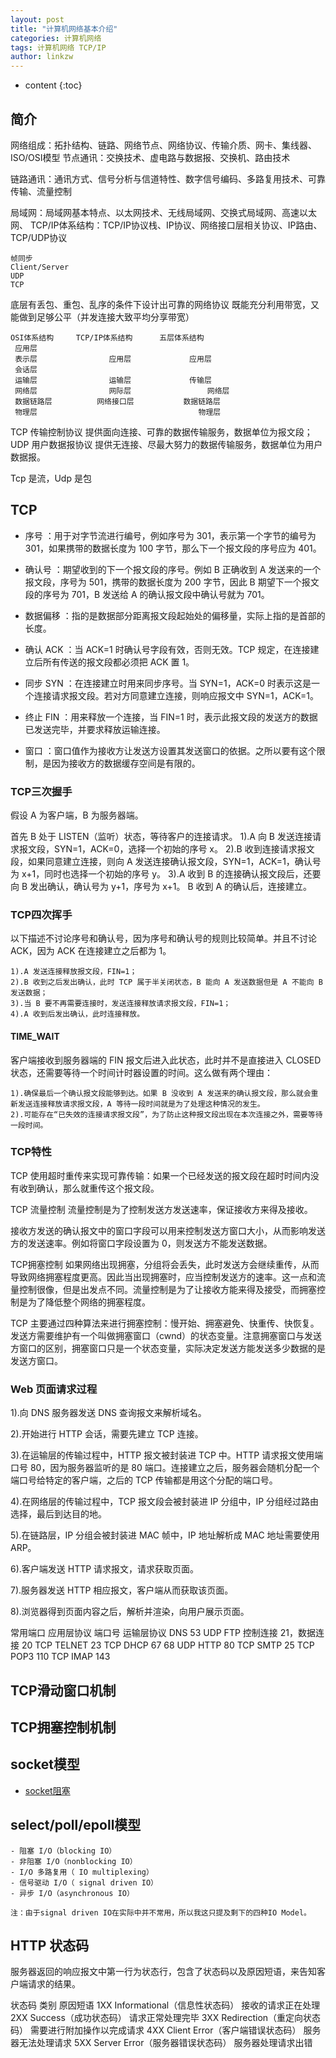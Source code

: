 ```yaml
---
layout: post
title: "计算机网络基本介绍"
categories: 计算机网络
tags: 计算机网络 TCP/IP
author: linkzw
---
```


* content
{:toc}



## 简介

网络组成：拓扑结构、链路、网络节点、网络协议、传输介质、网卡、集线器、ISO/OSI模型 节点通讯：交换技术、虚电路与数据报、交换机、路由技术 

链路通讯：通讯方式、信号分析与信道特性、数字信号编码、多路复用技术、可靠传输、流量控制 

局域网：局域网基本特点、以太网技术、无线局域网、交换式局域网、高速以太网、 TCP/IP体系结构：TCP/IP协议栈、IP协议、网络接口层相关协议、IP路由、TCP/UDP协议
	
	帧同步
	Client/Server
	UDP
	TCP

底层有丢包、重包、乱序的条件下设计出可靠的网络协议
既能充分利用带宽，又能做到足够公平（并发连接大致平均分享带宽）

	OSI体系结构 	TCP/IP体系结构		五层体系结构
	 应用层				
	 表示层				应用层				应用层
	 会话层
	 运输层				运输层				传输层
	 网络层				网际层 				网络层
	 数据链路层			网络接口层			数据链路层
	 物理层									物理层




TCP 传输控制协议 	提供面向连接、可靠的数据传输服务，数据单位为报文段；
UDP 用户数据报协议 	提供无连接、尽最大努力的数据传输服务，数据单位为用户数据报。

Tcp 是流，Udp 是包


## TCP

* 序号 ：用于对字节流进行编号，例如序号为 301，表示第一个字节的编号为 301，如果携带的数据长度为 100 字节，那么下一个报文段的序号应为 401。

* 确认号 ：期望收到的下一个报文段的序号。例如 B 正确收到 A 发送来的一个报文段，序号为 501，携带的数据长度为 200 字节，因此 B 期望下一个报文段的序号为 701，B 发送给 A 的确认报文段中确认号就为 701。

* 数据偏移 ：指的是数据部分距离报文段起始处的偏移量，实际上指的是首部的长度。

* 确认 ACK ：当 ACK=1 时确认号字段有效，否则无效。TCP 规定，在连接建立后所有传送的报文段都必须把 ACK 置 1。

* 同步 SYN ：在连接建立时用来同步序号。当 SYN=1，ACK=0 时表示这是一个连接请求报文段。若对方同意建立连接，则响应报文中 SYN=1，ACK=1。

* 终止 FIN ：用来释放一个连接，当 FIN=1 时，表示此报文段的发送方的数据已发送完毕，并要求释放运输连接。

* 窗口 ：窗口值作为接收方让发送方设置其发送窗口的依据。之所以要有这个限制，是因为接收方的数据缓存空间是有限的。


### TCP三次握手

假设 A 为客户端，B 为服务器端。

首先 B 处于 LISTEN（监听）状态，等待客户的连接请求。
	1).A 向 B 发送连接请求报文段，SYN=1，ACK=0，选择一个初始的序号 x。
	2).B 收到连接请求报文段，如果同意建立连接，则向 A 发送连接确认报文段，SYN=1，ACK=1，确认号为 x+1，同时也选择一个初始的序号 y。
	3).A 收到 B 的连接确认报文段后，还要向 B 发出确认，确认号为 y+1，序号为 x+1。
B 收到 A 的确认后，连接建立。


### TCP四次挥手

以下描述不讨论序号和确认号，因为序号和确认号的规则比较简单。并且不讨论 ACK，因为 ACK 在连接建立之后都为 1。

	1).A 发送连接释放报文段，FIN=1；
	2).B 收到之后发出确认，此时 TCP 属于半关闭状态，B 能向 A 发送数据但是 A 不能向 B 发送数据；
	3).当 B 要不再需要连接时，发送连接释放请求报文段，FIN=1；
	4).A 收到后发出确认，此时连接释放。

#### TIME_WAIT

客户端接收到服务器端的 FIN 报文后进入此状态，此时并不是直接进入 CLOSED 状态，还需要等待一个时间计时器设置的时间。这么做有两个理由：

	1).确保最后一个确认报文段能够到达。如果 B 没收到 A 发送来的确认报文段，那么就会重新发送连接释放请求报文段，A 等待一段时间就是为了处理这种情况的发生。
	2).可能存在“已失效的连接请求报文段”，为了防止这种报文段出现在本次连接之外，需要等待一段时间。

### TCP特性

TCP 使用超时重传来实现可靠传输：如果一个已经发送的报文段在超时时间内没有收到确认，那么就重传这个报文段。

TCP 流量控制
流量控制是为了控制发送方发送速率，保证接收方来得及接收。

接收方发送的确认报文中的窗口字段可以用来控制发送方窗口大小，从而影响发送方的发送速率。例如将窗口字段设置为 0，则发送方不能发送数据。

TCP拥塞控制
如果网络出现拥塞，分组将会丢失，此时发送方会继续重传，从而导致网络拥塞程度更高。因此当出现拥塞时，应当控制发送方的速率。这一点和流量控制很像，但是出发点不同。流量控制是为了让接收方能来得及接受，而拥塞控制是为了降低整个网络的拥塞程度。
 
TCP 主要通过四种算法来进行拥塞控制：慢开始、拥塞避免、快重传、快恢复。发送方需要维护有一个叫做拥塞窗口（cwnd）的状态变量。注意拥塞窗口与发送方窗口的区别，拥塞窗口只是一个状态变量，实际决定发送方能发送多少数据的是发送方窗口。



### Web 页面请求过程

1).向 DNS 服务器发送 DNS 查询报文来解析域名。

2).开始进行 HTTP 会话，需要先建立 TCP 连接。

3).在运输层的传输过程中，HTTP 报文被封装进 TCP 中。HTTP 请求报文使用端口号 80，因为服务器监听的是 80 端口。连接建立之后，服务器会随机分配一个端口号给特定的客户端，之后的 TCP 传输都是用这个分配的端口号。

4).在网络层的传输过程中，TCP 报文段会被封装进 IP 分组中，IP 分组经过路由选择，最后到达目的地。

5).在链路层，IP 分组会被封装进 MAC 帧中，IP 地址解析成 MAC 地址需要使用 ARP。

6).客户端发送 HTTP 请求报文，请求获取页面。

7).服务器发送 HTTP 相应报文，客户端从而获取该页面。

8).浏览器得到页面内容之后，解析并渲染，向用户展示页面。

常用端口
应用层协议			端口号		运输层协议
DNS					53			UDP
FTP	控制连接 21，数据连接 20	TCP
TELNET				23			TCP
DHCP				67 68		UDP
HTTP				80			TCP
SMTP				25			TCP
POP3				110			TCP
IMAP				143


## TCP滑动窗口机制

## TCP拥塞控制机制


## socket模型

- [socket阻塞](https://blog.csdn.net/hguisu/article/details/7453390)


## select/poll/epoll模型
	
	- 阻塞 I/O（blocking IO）
	- 非阻塞 I/O（nonblocking IO）
	- I/O 多路复用（ IO multiplexing）
	- 信号驱动 I/O（ signal driven IO）
	- 异步 I/O（asynchronous IO）

	注：由于signal driven IO在实际中并不常用，所以我这只提及剩下的四种IO Model。


## HTTP 状态码

服务器返回的响应报文中第一行为状态行，包含了状态码以及原因短语，来告知客户端请求的结果。

状态码	类别	原因短语
1XX	Informational（信息性状态码）	接收的请求正在处理
2XX	Success（成功状态码）	请求正常处理完毕
3XX	Redirection（重定向状态码）	需要进行附加操作以完成请求
4XX	Client Error（客户端错误状态码）	服务器无法处理请求
5XX	Server Error（服务器错误状态码）	服务器处理请求出错